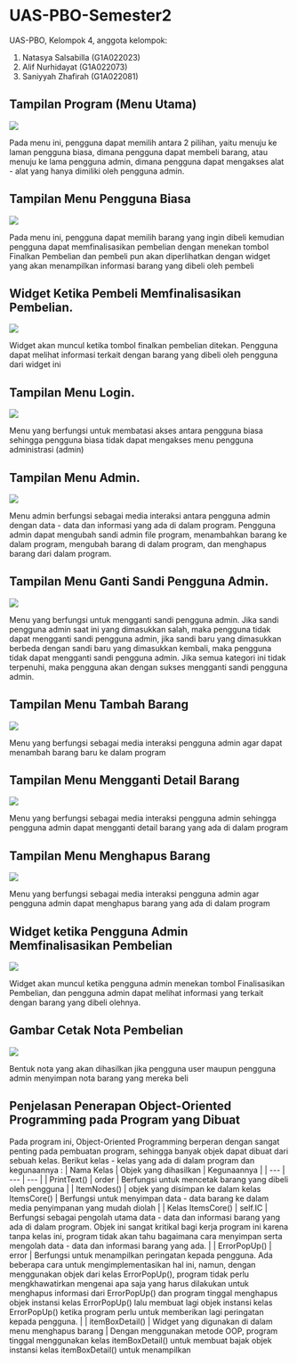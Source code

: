 # UAS-PBO-Semester2
UAS-PBO, Kelompok 4, anggota kelompok:
1. Natasya Salsabilla   (G1A022023)
2. Alif Nurhidayat      (G1A022073)
3. Saniyyah Zhafirah    (G1A022081)

## Tampilan Program (Menu Utama)
![](https://github.com/KillerKing93/UAS-PBO-Semester2/blob/main/Gambar%20Program/Menu%20Utama.png)

Pada menu ini, pengguna dapat memilih antara 2 pilihan, yaitu menuju ke laman pengguna biasa, dimana pengguna dapat membeli barang, atau menuju ke lama pengguna admin, dimana pengguna dapat mengakses alat - alat yang hanya dimiliki oleh pengguna admin.
## Tampilan Menu Pengguna Biasa
![](https://github.com/KillerKing93/UAS-PBO-Semester2/blob/main/Gambar%20Program/Menu%20Pengguna%20Biasa.png)

Pada menu ini, pengguna dapat memilih barang yang ingin dibeli kemudian pengguna dapat memfinalisasikan pembelian dengan menekan tombol Finalkan Pembelian dan pembeli pun akan diperlihatkan dengan widget yang akan menampilkan informasi barang yang dibeli oleh pembeli
## Widget Ketika Pembeli Memfinalisasikan Pembelian.
![](https://github.com/KillerKing93/UAS-PBO-Semester2/blob/main/Gambar%20Program/Menu%20Beli%20Pengguna%20Biasa.png)

Widget akan muncul ketika tombol finalkan pembelian ditekan. Pengguna dapat melihat informasi terkait dengan barang yang dibeli oleh pengguna dari widget ini
## Tampilan Menu Login.
![](https://github.com/KillerKing93/UAS-PBO-Semester2/blob/main/Gambar%20Program/Menu%20Login.png)

Menu yang berfungsi untuk membatasi akses antara pengguna biasa sehingga pengguna biasa tidak dapat mengakses menu pengguna administrasi (admin)
## Tampilan Menu Admin.
![](https://github.com/KillerKing93/UAS-PBO-Semester2/blob/main/Gambar%20Program/Menu%20Admin.png)

Menu admin berfungsi sebagai media interaksi antara pengguna admin dengan data - data dan informasi yang ada di dalam program. Pengguna admin dapat mengubah sandi admin file program, menambahkan barang ke dalam program, mengubah barang di dalam program, dan menghapus barang dari dalam program.
## Tampilan Menu Ganti Sandi Pengguna Admin.
![](https://github.com/KillerKing93/UAS-PBO-Semester2/blob/main/Gambar%20Program/Menu%20Ganti%20Kata%20Sandi%20Pengguna%20Admin.png)

Menu yang berfungsi untuk mengganti sandi pengguna admin. Jika sandi pengguna admin saat ini yang dimasukkan salah, maka pengguna tidak dapat mengganti sandi pengguna admin, jika sandi baru yang dimasukkan berbeda dengan sandi baru yang dimasukkan kembali, maka pengguna tidak dapat mengganti sandi pengguna admin. Jika semua kategori ini tidak terpenuhi, maka pengguna akan dengan sukses mengganti sandi pengguna admin.
## Tampilan Menu Tambah Barang
![](https://github.com/KillerKing93/UAS-PBO-Semester2/blob/main/Gambar%20Program/Menu%20Menambah%20Barang.png)

Menu yang berfungsi sebagai media interaksi pengguna admin agar dapat menambah barang baru ke dalam program
## Tampilan Menu Mengganti Detail Barang
![](https://github.com/KillerKing93/UAS-PBO-Semester2/blob/main/Gambar%20Program/Menu%20Mengganti%20Detail%20Barang.png)

Menu yang berfungsi sebagai media interaksi pengguna admin sehingga pengguna admin dapat mengganti detail barang yang ada di dalam program
## Tampilan Menu Menghapus Barang
![](https://github.com/KillerKing93/UAS-PBO-Semester2/blob/main/Gambar%20Program/Menu%20Untuk%20Menghapus%20Barang.png)

Menu yang berfungsi sebagai media interaksi pengguna admin agar pengguna admin dapat menghapus barang yang ada di dalam program
## Widget ketika Pengguna Admin Memfinalisasikan Pembelian
![](https://github.com/KillerKing93/UAS-PBO-Semester2/blob/main/Gambar%20Program/Menu%20Beli%20Pengguna%20Admin.png)

Widget akan muncul ketika pengguna admin menekan tombol Finalisasikan Pembelian, dan pengguna admin dapat melihat informasi yang terkait dengan barang yang dibeli olehnya.
## Gambar Cetak Nota Pembelian
![](https://github.com/KillerKing93/UAS-PBO-Semester2/blob/main/Gambar%20Program/Nota%20Pembelian.png)

Bentuk nota yang akan dihasilkan jika pengguna user maupun pengguna admin menyimpan nota barang yang mereka beli

## Penjelasan Penerapan Object-Oriented Programming pada Program yang Dibuat
Pada program ini, Object-Oriented Programming berperan dengan sangat penting pada pembuatan program, sehingga banyak objek dapat dibuat dari sebuah kelas. Berikut kelas - kelas yang ada di dalam program dan kegunaannya : 
| Nama Kelas | Objek yang dihasilkan | Kegunaannya |
| --- | --- | --- |
| PrintText() | order | Berfungsi untuk mencetak barang yang dibeli oleh pengguna |
| ItemNodes() | objek yang disimpan ke dalam kelas ItemsCore() | Berfungsi untuk menyimpan data - data barang ke dalam media penyimpanan yang mudah diolah |
| Kelas ItemsCore() | self.IC | Berfungsi sebagai pengolah utama data - data dan informasi barang yang ada di dalam program. Objek ini sangat kritikal bagi kerja program ini karena tanpa kelas ini, program tidak akan tahu bagaimana cara menyimpan serta mengolah data - data dan informasi barang yang ada. |
| ErrorPopUp() | error | Berfungsi untuk menampilkan peringatan kepada pengguna. Ada beberapa cara untuk mengimplementasikan hal ini, namun, dengan menggunakan objek dari kelas ErrorPopUp(), program tidak perlu mengkhawatirkan mengenai apa saja yang harus dilakukan untuk menghapus informasi dari ErrorPopUp() dan program tinggal menghapus objek instansi kelas ErrorPopUp() lalu membuat lagi objek instansi kelas ErrorPopUp() ketika program perlu untuk memberikan lagi peringatan kepada pengguna. |
| itemBoxDetail() | Widget yang digunakan di dalam menu menghapus barang | Dengan menggunakan metode OOP, program tinggal menggunakan kelas itemBoxDetail() untuk membuat bajak objek instansi kelas itemBoxDetail() untuk menampilkan 
